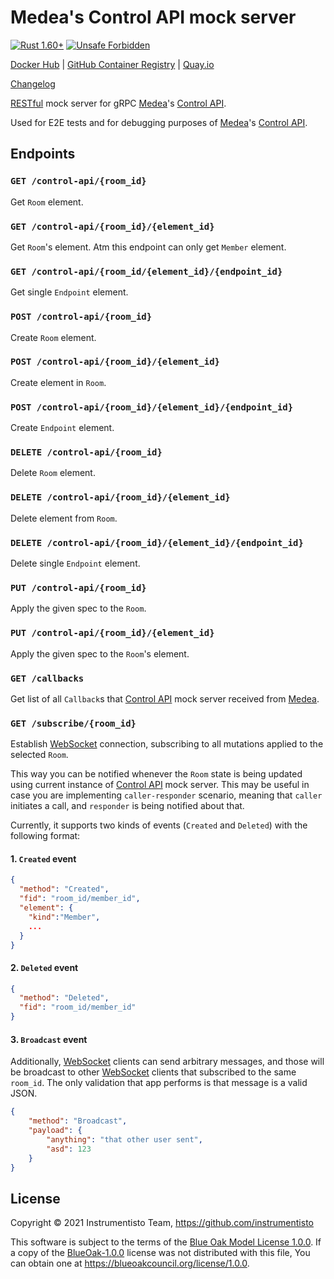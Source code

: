 Medea's Control API mock server
===============================

[![Rust 1.60+](https://img.shields.io/badge/rustc-1.60+-lightgray.svg "Rust 1.60+")](https://blog.rust-lang.org/2022/04/07/Rust-1.60.0.html)
[![Unsafe Forbidden](https://img.shields.io/badge/unsafe-forbidden-success.svg "Unsafe forbidden")](https://github.com/rust-secure-code/safety-dance)

[Docker Hub](https://hub.docker.com/r/instrumentisto/medea-control-api-mock)
| [GitHub Container Registry](https://github.com/orgs/instrumentisto/packages/container/package/medea-control-api-mock)
| [Quay.io](https://quay.io/repository/instrumentisto/medea-control-api-mock)

[Changelog](https://github.com/instrumentisto/medea-jason/blob/master/mock/control-api/CHANGELOG.md)

[RESTful] mock server for gRPC [Medea]'s [Control API].

Used for E2E tests and for debugging purposes of [Medea]'s [Control API].




## Endpoints


### `GET /control-api/{room_id}`

Get `Room` element.


### `GET /control-api/{room_id}/{element_id}`

Get `Room`'s element.
Atm this endpoint can only get `Member` element.


### `GET /control-api/{room_id/{element_id}/{endpoint_id}`

Get single `Endpoint` element.


### `POST /control-api/{room_id}`

Create `Room` element.


### `POST /control-api/{room_id}/{element_id}`

Create element in `Room`.


### `POST /control-api/{room_id}/{element_id}/{endpoint_id}`

Create `Endpoint` element.


### `DELETE /control-api/{room_id}`

Delete `Room` element.


### `DELETE /control-api/{room_id}/{element_id}`

Delete element from `Room`.


### `DELETE /control-api/{room_id}/{element_id}/{endpoint_id}`

Delete single `Endpoint` element.


### `PUT /control-api/{room_id}`

Apply the given spec to the `Room`.


### `PUT /control-api/{room_id}/{element_id}`

Apply the given spec to the `Room`'s element.


### `GET /callbacks`

Get list of all `Callback`s that [Control API] mock server received from [Medea].


### `GET /subscribe/{room_id}`

Establish [WebSocket] connection, subscribing to all mutations applied to the selected `Room`. 

This way you can be notified whenever the `Room` state is being updated using current instance of [Control API] mock server. This may be useful in case you are implementing `caller-responder` scenario, meaning that `caller` initiates a call, and `responder` is being notified about that.

Currently, it supports two kinds of events (`Created` and `Deleted`) with the following format:

#### 1. `Created` event

```json
{
  "method": "Created",
  "fid": "room_id/member_id",
  "element": {
    "kind":"Member",
    ...
  } 
}
```

#### 2. `Deleted` event

```json
{
  "method": "Deleted",
  "fid": "room_id/member_id"
}
```

#### 3. `Broadcast` event

Additionally, [WebSocket] clients can send arbitrary messages, and those will be broadcast to other [WebSocket] clients that subscribed to the same `room_id`. The only validation that app performs is that message is a valid JSON.

```json
{
    "method": "Broadcast",
    "payload": {
        "anything": "that other user sent",
        "asd": 123 
    }
}
```




## License

Copyright © 2021 Instrumentisto Team, <https://github.com/instrumentisto>

This software is subject to the terms of the [Blue Oak Model License 1.0.0](https://github.com/instrumentisto/medea-jason/blob/master/mock/control-api/LICENSE.md). If a copy of the [BlueOak-1.0.0](https://spdx.org/licenses/BlueOak-1.0.0.html) license was not distributed with this file, You can obtain one at <https://blueoakcouncil.org/license/1.0.0>.





[Medea]: https://github.com/instrumentisto/medea
[Control API]: https://github.com/instrumentisto/medea/blob/master/docs/rfc/0001-control-api.md
[RESTful]: https://en.wikipedia.org/wiki/Representational_state_transfer
[WebSocket]: https://en.wikipedia.org/wiki/WebSocket
